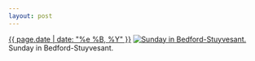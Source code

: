 ```yaml
---
layout: post
---
```


<p>
  <time><a href="/488">{{ page.date | date: "%e %B, %Y" }}</a></time>
  <a href="/488"><img src="{{ site.assets_url }}/488-640.jpg" srcset="{{ site.assets_url }}/488-1280.jpg 1280w, {{ site.assets_url }}/488-960.jpg 960w, {{ site.assets_url }}/488-640.jpg 640w, {{ site.assets_url }}/488-320.jpg 320w" sizes="(min-width: 700px) 50vw, calc(100vw - 2rem)" alt="Sunday in Bedford-Stuyvesant." /></a>
  <span>Sunday in Bedford-Stuyvesant.</span>
</p>
